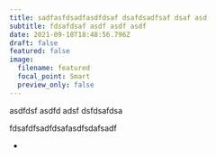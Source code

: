 ```yaml
---
title: sadfasfdsadfasdfdsaf dsafdsadfsaf dsaf asd
subtitle: fdsafdsaf asdf asdf asdf
date: 2021-09-18T18:48:56.796Z
draft: false
featured: false
image:
  filename: featured
  focal_point: Smart
  preview_only: false
---
```

asdfdsf asdfd adsf dsfdsafdsa

fdsafdfsadfdsafasdfsdafsadf

*   ![]()